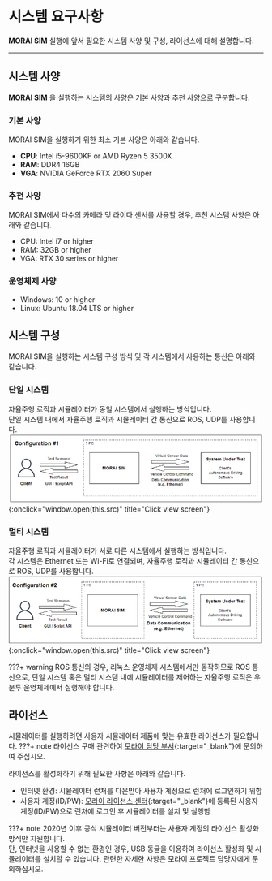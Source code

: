 # 시스템 요구사항
 **MORAI SIM** 실행에 앞서 필요한 시스템 사양 및 구성, 라이선스에 대해 설명합니다.

---

## 시스템 사양
**MORAI SIM** 을 실행하는 시스템의 사양은 기본 사양과 추천 사양으로 구분합니다.

### 기본 사양
MORAI SIM을 실행하기 위한 최소 기본 사양은 아래와 같습니다.
>
- **CPU**: Intel i5-9600KF or AMD Ryzen 5 3500X
- **RAM**: DDR4 16GB
- **VGA**: NVIDIA GeForce RTX 2060 Super

### 추천 사양
MORAI SIM에서 다수의 카메라 및 라이다 센서를 사용할 경우, 추천 시스템 사양은 아래와 같습니다.
> 
- CPU: Intel i7 or higher
- RAM: 32GB  or higher
- VGA: RTX 30 series or higher

###  운영체제 사양
>
- Windows: 10 or higher
- Linux: Ubuntu 18.04 LTS or higher

## 시스템 구성
MORAI SIM을 실행하는 시스템 구성 방식 및 각 시스템에서 사용하는 통신은 아래와 같습니다.

### 단일 시스템
자율주행 로직과 시뮬레이터가 동일 시스템에서 실행하는 방식입니다. <Br>
단일 시스템 내에서 자율주행 로직과 시뮬레이터 간 통신으로 ROS, UDP를 사용합니다.
![Image title](../img/getting-singlesystem.png){:onclick="window.open(this.src)" title="Click view screen"}

### 멀티 시스템
자율주행 로직과 시뮬레이터가 서로 다른 시스템에서 실행하는 방식입니다. <Br>
각 시스템은 Ethernet 또는 Wi-Fi로 연결되며, 자율주행 로직과 시뮬레이터 간 통신으로 ROS, UDP를 사용합니다.
![Image title](../img/getting-multisystem.png){:onclick="window.open(this.src)" title="Click view screen"}

???+ warning
    ROS 통신의 경우, 리눅스 운영체제 시스템에서만 동작하므로 ROS 통신으로, 단일 시스템 혹은 멀티 시스템 내에 시뮬레이터를 제어하는 자율주행 로직은 우분투 운영체제에서 실행해야 합니다.

## 라이선스
시뮬레이터를 실행하려면 사용자 시뮬레이터 제품에 맞는 유효한 라이선스가 필요합니다.
???+ note
    라이선스 구매 관련하여 [모라이 담당 부서](https://moraisim.typeform.com/to/RrF9RIFl){:target="_blank"}에 문의하여 주십시오.

라이선스를 활성화하기 위해 필요한 사항은 아래와 같습니다. 

- 인터넷 환경: 시뮬레이터 런처를 다운받아 사용자 계정으로 런처에 로그인하기 위함
- 사용자 계정(ID/PW): [모라이 라이선스 센터](https://dev-admin.morai-sim.com/#/sign){:target="_blank"}에 등록된 사용자 계정(ID/PW)으로 런처에 로그인 후 시뮬레이터를 설치 및 실행함

???+ note 
    2020년 이후 공식 시뮬레이터 버전부터는 사용자 계정의 라이선스 활성화 방식만 지원합니다. <br>
    단, 인터넷을 사용할 수 없는 환경인 경우, USB 동글을 이용하여 라이선스 활성화 및 시뮬레이터를 설치할 수 있습니다. 관련한 자세한 사항은 모라이 프로젝트 담당자에게 문의하십시오.


